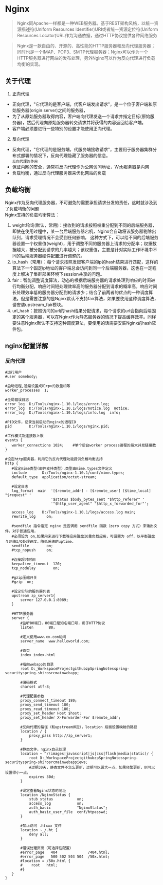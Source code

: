 # Nginx
> Nginx同Apache一样都是一种WEB服务器。基于REST架构风格，以统一资源描述符(Uniform Resources Identifier)URI或者统一资源定位符(Uniform Resources Locator)URL作为沟通依据，通过HTTP协议提供各种网络服务

> Nginx是一款自由的、开源的、高性能的HTTP服务器和反向代理服务器；同时也是一个IMAP、POP3、SMTP代理服务器；Nginx可以作为一个HTTP服务器进行网站的发布处理，另外Nginx可以作为反向代理进行负载均衡的实现。

## 关于代理
1. 正向代理 
* 正向代理，"它代理的是客户端，代客户端发出请求"，是一个位于客户端和原始服务器(origin server)之间的服务器，
* 为了从原始服务器取得内容，客户端向代理发送一个请求并指定目标(原始服务器)，然后代理向原始服务器转交请求并将获得的内容返回给客户端。
* 客户端必须要进行一些特别的设置才能使用正向代理。

2. 反向代理
* 反向代理，"它代理的是服务端，代服务端接收请求"，主要用于服务器集群分布式部署的情况下，反向代理隐藏了服务器的信息。  
`反向代理的作用`
* 保证内网的安全，通常将反向代理作为公网访问地址，Web服务器是内网
* 负载均衡，通过反向代理服务器来优化网站的负载

## 负载均衡
Nginx作为反向代理服务器，不可避免的需要承担请求分发的责任，这时就涉及到了负载均衡的问题  
Nginx支持的负载均衡算法：
1. weight轮询(默认，常用)：接收到的请求按照权重分配到不同的后端服务器，即使在使用过程中，某一台后端服务器宕机，Nginx会自动将该服务器剔除出队列，请求受理情况不会受到任何影响。 这种方式下，可以给不同的后端服务器设置一个权重值(weight)，用于调整不同的服务器上请求的分配率；权重数据越大，被分配到请求的几率越大；该权重值，主要是针对实际工作环境中不同的后端服务器硬件配置进行调整的。
2. ip_hash（常用）：每个请求按照发起客户端的ip的hash结果进行匹配，这样的算法下一个固定ip地址的客户端总会访问到同一个后端服务器，这也在一定程度上解决了集群部署环境下session共享的问题。
3. fair：智能调整调度算法，动态的根据后端服务器的请求处理到响应的时间进行均衡分配，响应时间短处理效率高的服务器分配到请求的概率高，响应时间长处理效率低的服务器分配到的请求少；结合了前两者的优点的一种调度算法。但是需要注意的是Nginx默认不支持fair算法，如果要使用这种调度算法，请安装upstream_fair模块。
4. url_hash：按照访问的url的hash结果分配请求，每个请求的url会指向后端固定的某个服务器，可以在Nginx作为静态服务器的情况下提高缓存效率。同样要注意Nginx默认不支持这种调度算法，要使用的话需要安装Nginx的hash软件包。

## nginx配置详解
### 反向代理
~~~editorconfig
#运行用户
#user somebody;

#启动进程,通常设置成和cpu的数量相等
worker_processes  1;

#全局错误日志
error_log  D:/Tools/nginx-1.10.1/logs/error.log;
error_log  D:/Tools/nginx-1.10.1/logs/notice.log  notice;
error_log  D:/Tools/nginx-1.10.1/logs/info.log  info;

#PID文件，记录当前启动的nginx的进程ID
pid        D:/Tools/nginx-1.10.1/logs/nginx.pid;

#工作模式及连接数上限
events {
   worker_connections 1024;    #单个后台worker process进程的最大并发链接数
}

#设定http服务器，利用它的反向代理功能提供负载均衡支持
http {
   #设定mime类型(邮件支持类型),类型由mime.types文件定义
   include       D:/Tools/nginx-1.10.1/conf/mime.types;
   default_type  application/octet-stream;
   
   #设定日志
   log_format  main  '[$remote_addr] - [$remote_user] [$time_local] "$request" '
                     '$status $body_bytes_sent "$http_referer" '
                     '"$http_user_agent" "$http_x_forwarded_for"';
                     
   access_log    D:/Tools/nginx-1.10.1/logs/access.log main;
   rewrite_log     on;
   
   #sendfile 指令指定 nginx 是否调用 sendfile 函数（zero copy 方式）来输出文件，对于普通应用，
   #必须设为 on,如果用来进行下载等应用磁盘IO重负载应用，可设置为 off，以平衡磁盘与网络I/O处理速度，降低系统的uptime.
   sendfile        on;
   #tcp_nopush     on;

   #连接超时时间
   keepalive_timeout  120;
   tcp_nodelay        on;
   
   #gzip压缩开关
   #gzip  on;

   #设定实际的服务器列表 
   upstream zp_server1{
       server 127.0.0.1:8089;
   }

   #HTTP服务器
   server {
       #监听80端口，80端口是知名端口号，用于HTTP协议
       listen       80;
       
       #定义使用www.xx.com访问
       server_name  www.helloworld.com;
       
       #首页
       index index.html
       
       #指向webapp的目录
       root D:_WorkspaceProjectgithubzpSpringNotesspring-securityspring-shirosrcmainwebapp;
       
       #编码格式
       charset utf-8;
       
       #代理配置参数
       proxy_connect_timeout 180;
       proxy_send_timeout 180;
       proxy_read_timeout 180;
       proxy_set_header Host $host;
       proxy_set_header X-Forwarder-For $remote_addr;

       #反向代理的路径（和upstream绑定），location 后面设置映射的路径
       location / {
           proxy_pass http://zp_server1;
       } 

       #静态文件，nginx自己处理
       location ~ ^/(images|javascript|js|css|flash|media|static)/ {
           root D:_WorkspaceProjectgithubzpSpringNotesspring-securityspring-shirosrcmainwebappiews;
           #过期30天，静态文件不怎么更新，过期可以设大一点，如果频繁更新，则可以设置得小一点。
           expires 30d;
       }
   
       #设定查看Nginx状态的地址
       location /NginxStatus {
           stub_status           on;
           access_log            on;
           auth_basic            "NginxStatus";
           auth_basic_user_file  conf/htpasswd;
       }
   
       #禁止访问 .htxxx 文件
       location ~ /.ht {
           deny all;
       }
       
       #错误处理页面（可选择性配置）
       #error_page   404              /404.html;
       #error_page   500 502 503 504  /50x.html;
       #location = /50x.html {
       #    root   html;
       #}
   }
}
~~~